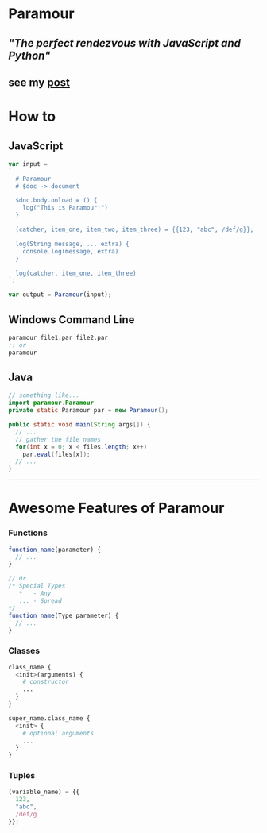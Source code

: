 # Paramour
## _"The perfect rendezvous with JavaScript and Python"_

see my [post](https://codepen.io/Ephellon/post/paramour)
----
# How to
## JavaScript
```js
var input =
`
  # Paramour
  # $doc -> document

  $doc.body.onload = () {
    log("This is Paramour!")
  }

  (catcher, item_one, item_two, item_three) = {{123, "abc", /def/g}};

  log(String message, ... extra) {
    console.log(message, extra)
  }

  log(catcher, item_one, item_three)
`;

var output = Paramour(input);
```

## Windows Command Line
```bat
paramour file1.par file2.par
:: or
paramour
```

## Java
```java
// something like...
import paramour.Paramour
private static Paramour par = new Paramour();

public static void main(String args[]) {
  // ...
  // gather the file names
  for(int x = 0; x < files.length; x++)
    par.eval(files[x]);
  // ...
}
```
----
# Awesome Features of Paramour
### Functions
```javascript
function_name(parameter) {
  // ...
}

// Or
/* Special Types
   *   - Any
   ... - Spread
*/
function_name(Type parameter) {
  // ...
}
```

### Classes
```python
class_name {
  <init>(arguments) {
    # constructor
    ...
  }
}

super_name.class_name {
  <init> {
    # optional arguments
    ...
  }
}
```

### Tuples
```javascript
(variable_name) = {{
  123,
  "abc",
  /def/g
}};
```
